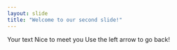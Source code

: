 ```yaml
---
layout: slide
title: "Welcome to our second slide!"
---
```

Your text
 Nice to meet you
Use the left arrow to go back!

